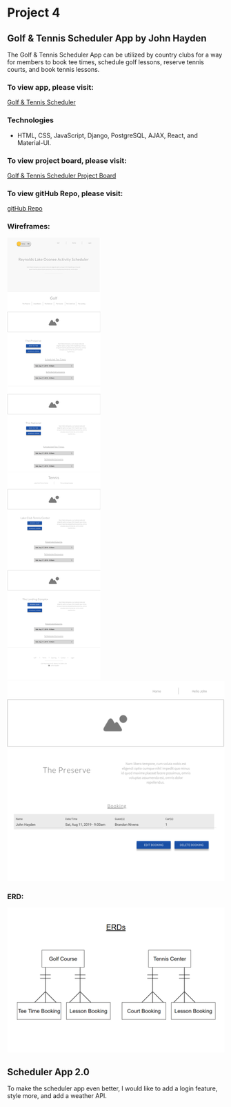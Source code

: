 # Project 4
## Golf & Tennis Scheduler App by John Hayden

The Golf & Tennis Scheduler App can be utilized by country clubs for a way for members to book tee times, schedule golf lessons, reserve tennis courts, and book tennis lessons.

### To view app, please visit:
[Golf & Tennis Scheduler](https://activity-scheduler-app.herokuapp.com/)

### Technologies
- HTML, CSS, JavaScript, Django, PostgreSQL, AJAX, React, and Material-UI.

### To view project board, please visit:
[Golf & Tennis Scheduler Project Board](https://trello.com/b/in979mCE/activity-scheduler)

### To view gitHub Repo, please visit:
[gitHub Repo](https://github.com/jthayden/activity-scheduler)

### Wireframes:
![Golf & Tennis Scheduler Wireframes](https://github.com/jthayden/activity-scheduler/blob/master/client/public/images/Home_Page.png)
![Golf & Tennis Scheduler Wireframes](https://github.com/jthayden/activity-scheduler/blob/master/client/public/images/Single_Booking_View.png)


### ERD:
![Golf & Tennis Scheduler ERD](https://github.com/jthayden/activity-scheduler/blob/master/client/public/images/ERDs.png)

## Scheduler App 2.0
To make the scheduler app even better, I would like to add a login feature, style more, and add a weather API.